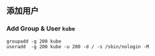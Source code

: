 

## 添加用户

### Add Group & User `kube`

```shell
groupadd -g 200 kube
useradd  -g 200 kube -u 200 -d / -s /sbin/nologin -M
```

